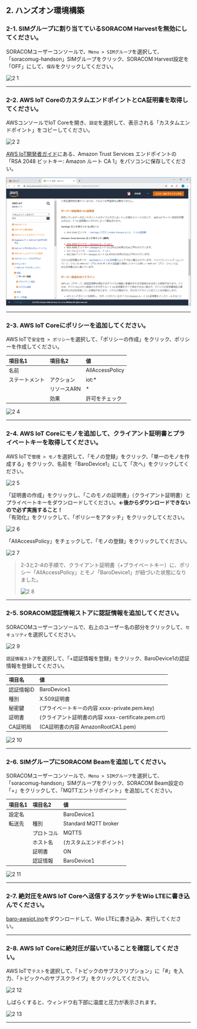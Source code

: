 ## 2. ハンズオン環境構築

### <a name="2-1">2-1. SIMグループに割り当てているSORACOM Harvestを無効にしてください。</a>

SORACOMユーザーコンソールで、`Menu > SIMグループ`を選択して、「soracomug-handson」SIMグループをクリック、SORACOM Harvest設定を「OFF」にして、`保存`をクリックしてください。

![2 1](media/2-1.png)

***

### <a name="2-2">2-2. AWS IoT CoreのカスタムエンドポイントとCA証明書を取得してください。</a>

AWSコンソールでIoT Coreを開き、`設定`を選択して、表示される「カスタムエンドポイント」をコピーしてください。

![2 2](media/2-2.png)

[AWS IoT開発者ガイド](https://docs.aws.amazon.com/ja_jp/iot/latest/developerguide/server-authentication.html)にある、Amazon Trust Services エンドポイントの「RSA 2048 ビットキー: Amazon ルート CA 1」をパソコンに保存してください。

![2 3](media/2-3.png)

***

### <a name="2-3">2-3. AWS IoT Coreにポリシーを追加してください。</a>

AWS IoTで`安全性 > ポリシー`を選択して、「ポリシーの作成」をクリック、ポリシーを作成してください。

|項目名1|項目名2|値|
|:--|:--|:--|
|名前||AllAccessPolicy|
|ステートメント|アクション|iot:\*|
||リソースARN|\*|
||効果|許可をチェック|

![2 4](media/2-4.png)

***

### <a name="2-4">2-4. AWS IoT Coreにモノを追加して、クライアント証明書とプライベートキーを取得してください。</a>

AWS IoTで`管理 > モノ`を選択して、「モノの登録」をクリック、「単一のモノを作成する」をクリック、名前を「BaroDevice1」にして「次へ」をクリックしてください。

![2 5](media/2-5.png)

「証明書の作成」をクリックし、「このモノの証明書」（クライアント証明書）とプライベートキーをダウンロードしてください。**←後からダウンロードできないので必ず実施すること！**  
「有効化」をクリックして、「ポリシーをアタッチ」をクリックしてください。

![2 6](media/2-6.png)

「AllAccessPolicy」をチェックして、「モノの登録」をクリックしてください。

![2 7](media/2-7.png)


> 2-3と2-4の手順で、クライアント証明書（+プライベートキー）に、ポリシー「AllAccessPolicy」とモノ「BaroDevice1」が紐づいた状態になりました。
>
> ![2 8](media/2-8.png)

***


### <a name="2-5">2-5. SORACOM認証情報ストアに認証情報を追加してください。</a>

SORACOMユーザーコンソールで、右上のユーザー名の部分をクリックして、`セキュリティ`を選択してください。

![2 9](media/2-9.png)

`認証情報ストア`を選択して、「+認証情報を登録」をクリック、BaroDevice1の認証情報を登録してください。

|項目名|値|
|:--|:--|
|認証情報ID|BaroDevice1|
|種別|X.509証明書|
|秘密鍵|(プライベートキーの内容 xxxx-private.pem.key)|
|証明書|(クライアント証明書の内容 xxxx-certificate.pem.crt)|
|CA証明局|(CA証明書の内容 AmazonRootCA1.pem)|

![2 10](media/2-10.png)

***

### <a name="2-6">2-6. SIMグループにSORACOM Beamを追加してください。</a>

SORACOMユーザーコンソールで、`Menu > SIMグループ`を選択して、「soracomug-handson」SIMグループをクリック、SORACOM Beam設定の「+」をクリックして、「MQTTエントリポイント」を追加してください。

|項目名1|項目名2|値|
|:--|:--|:--|
|設定名||BaroDevice1|
|転送先|種別|Standard MQTT broker|
||プロトコル|MQTTS|
||ホスト名|(カスタムエンドポイント)|
||証明書|ON|
||認証情報|BaroDevice1|

![2 11](media/2-11.png)

***

### <a name="2-7">2-7. 絶対圧をAWS IoT Coreへ送信するスケッチをWio LTEに書き込んでください。</a>

[baro-awsiot.ino](sketch/baro-awsiot/baro-awsiot.ino)をダウンロードして、Wio LTEに書き込み、実行してください。

***

### <a name="2-8">2-8. AWS IoT Coreに絶対圧が届いていることを確認してください。</a>

AWS IoTで`テスト`を選択して、「トピックのサブスクリプション」に「#」を入力、「トピックへのサブスクライブ」をクリックしてください。

![2 12](media/2-12.png)


しばらくすると、ウィンドウ右下部に温度と圧力が表示されます。

![2 13](media/2-13.png)

***
